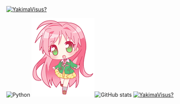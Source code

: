 
[![YakimaVisus?](https://readme-typing-svg.herokuapp.com?color=ca00ff&lines=hi+I+m+Yakima+Visus)](https://git.io/typing-svg)

![Python](https://img.shields.io/badge/python-3670A0?style=for-the-badge&logo=python&logoColor=ca00ff)
![Alt-текст](https://github.com/YakimaVisus/YakimaVisus/blob/main/yakcis.png "Ворк")![GitHub stats](https://github-readme-stats.vercel.app/api?username=YakimaVisus&show_icons=true&theme=jolly)
[![YakimaVisus?](https://readme-typing-svg.herokuapp.com?color=ca00ff&lines=Я+говнокодер+и+горжусь+этим)](https://git.io/typing-svg)
<!--
**YakimaVisus/YakimaVisus** is a ✨ _special_ ✨ repository because its `README.md` (this file) appears on your GitHub profile.

Here are some ideas to get you started:

- 🔭 I’m currently working on ...
- 🌱 I’m currently learning ...
- 👯 I’m looking to collaborate on ...
- 🤔 I’m looking for help with ...
- 💬 Ask me about 
- 📫 How to reach me: ...
- 😄 Pronouns: ...
- ⚡ Fun fact: ...
-->

